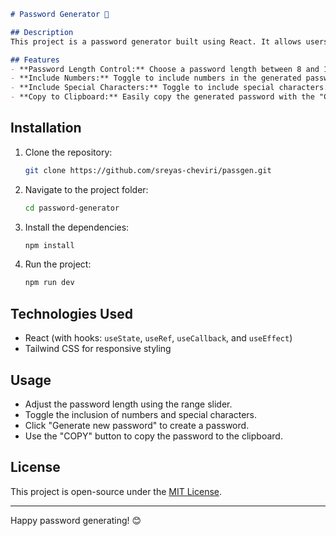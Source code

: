 

```markdown
# Password Generator 🔑

## Description
This project is a password generator built using React. It allows users to generate random passwords based on the selected length and inclusion of numbers and special characters. Users can also copy the generated password to the clipboard with a single click.

## Features
- **Password Length Control:** Choose a password length between 8 and 100.
- **Include Numbers:** Toggle to include numbers in the generated password.
- **Include Special Characters:** Toggle to include special characters.
- **Copy to Clipboard:** Easily copy the generated password with the "COPY" button.
```
## Installation


1. Clone the repository:
   ```bash
   git clone https://github.com/sreyas-cheviri/passgen.git
   ```
2. Navigate to the project folder:
   ```bash
   cd password-generator
   ```
3. Install the dependencies:
   ```bash
   npm install
   ```
4. Run the project:
   ```bash
   npm run dev
   ```

## Technologies Used
- React (with hooks: `useState`, `useRef`, `useCallback`, and `useEffect`)
- Tailwind CSS for responsive styling

## Usage
- Adjust the password length using the range slider.
- Toggle the inclusion of numbers and special characters.
- Click "Generate new password" to create a password.
- Use the "COPY" button to copy the password to the clipboard.

## License
This project is open-source under the [MIT License](LICENSE).

---

Happy password generating! 😊



